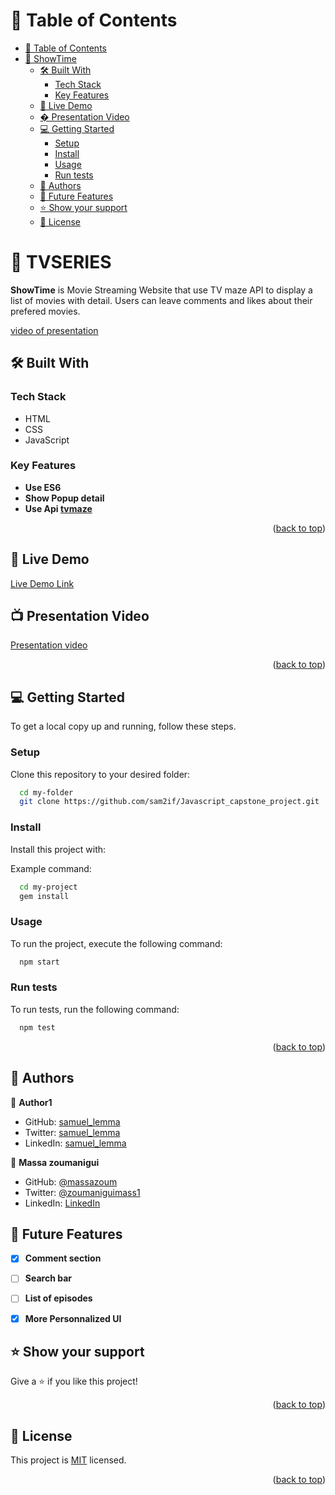 <a name="readme-top"></a>

# 📗 Table of Contents
- [📗 Table of Contents](#-table-of-contents)
- [📖 ShowTime ](#-showtime-)
  - [🛠 Built With ](#-built-with-)
    - [Tech Stack ](#tech-stack-)
    - [Key Features ](#key-features-)
  - [🚀 Live Demo ](#-live-demo-)
  - [� Presentation Video ](#-presentation-video-)
  - [💻 Getting Started ](#-getting-started-)
    - [Setup](#setup)
    - [Install](#install)
    - [Usage](#usage)
    - [Run tests](#run-tests)
  - [👥 Authors ](#-authors-)
  - [🔭 Future Features ](#-future-features-)
  - [⭐️ Show your support ](#️-show-your-support-)
  - [📝 License ](#-license-)

# 📖 TVSERIES <a name="about-project"></a>
**ShowTime** is Movie Streaming Website that use TV maze API to display a list of movies with detail. Users can leave comments and likes about their prefered movies.

[video of presentation](https://www.loom.com/share/99aaffee950643ba895293ae357802c2)


## 🛠 Built With <a name="built-with"></a>

### Tech Stack <a name="tech-stack"></a>
- HTML
- CSS
- JavaScript

### Key Features <a name="key-features"></a>

- **Use ES6**
- **Show Popup detail**
- **Use Api [tvmaze](https://www.tvmaze.com/api)**

<p align="right">(<a href="#readme-top">back to top</a>)</p>

## 🚀 Live Demo <a name="live-demo"></a>

[Live Demo Link]()

## 📺 Presentation Video <a name="live-demo"></a>
[Presentation video]()

<p align="right">(<a href="#readme-top">back to top</a>)</p>

## 💻 Getting Started <a name="getting-started"></a>
To get a local copy up and running, follow these steps.

### Setup

Clone this repository to your desired folder:

```sh
  cd my-folder
  git clone https://github.com/sam2if/Javascript_capstone_project.git
```

### Install

Install this project with:

Example command:

```sh
  cd my-project
  gem install
```

### Usage

To run the project, execute the following command:

```sh
  npm start
```

### Run tests

To run tests, run the following command:
```sh
  npm test
```

<p align="right">(<a href="#readme-top">back to top</a>)</p>

## 👥 Authors <a name="authors"></a>

👤 **Author1**

- GitHub: [samuel_lemma](https://github.com/sam2if)
- Twitter: [samuel_lemma](https://twitter.com/samuellemma3733)
- LinkedIn: [samuel_lemma](https://www.linkedin.com/in/samuel-lemma-7479b1214/)


👤 **Massa zoumanigui**

- GitHub: [@massazoum](https://github.com/massazoum)
- Twitter: [@zoumaniguimass1](https://twitter.com/zoumaniguimass1)
- LinkedIn: [LinkedIn](https://www.linkedin.com/in/zoumtechmassa/)

## 🔭 Future Features <a name="future-features"></a>

- [x] **Comment section**
- [ ] **Search bar**
- [ ] **List of episodes**
- [x] **More Personnalized UI**


## ⭐️ Show your support <a name="support"></a>

Give a ⭐️ if you like this project!

<p align="right">(<a href="#readme-top">back to top</a>)</p>


## 📝 License <a name="license"></a>

This project is [MIT](./LICENSE) licensed.

<p align="right">(<a href="#readme-top">back to top</a>)</p>
